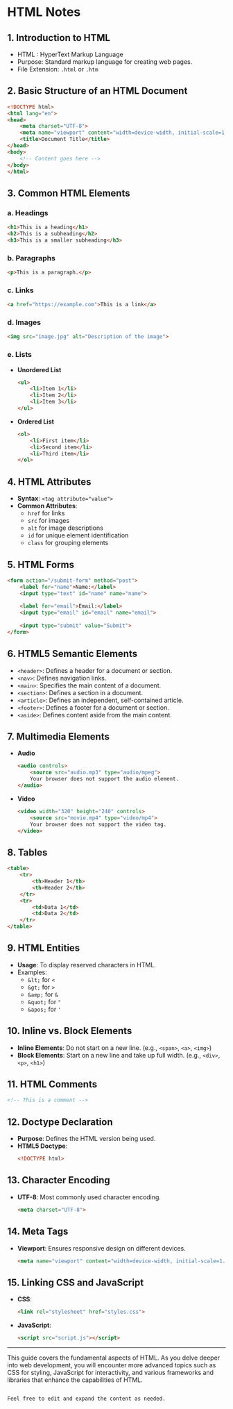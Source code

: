 


# HTML Notes

## 1. Introduction to HTML
- HTML : HyperText Markup Language
- Purpose: Standard markup language for creating web pages.
- File Extension: `.html` or `.htm`

## 2. Basic Structure of an HTML Document

```html
<!DOCTYPE html>
<html lang="en">
<head>
    <meta charset="UTF-8">
    <meta name="viewport" content="width=device-width, initial-scale=1.0">
    <title>Document Title</title>
</head>
<body>
    <!-- Content goes here -->
</body>
</html>
```

## 3. Common HTML Elements

### a. Headings
```html
<h1>This is a heading</h1>
<h2>This is a subheading</h2>
<h3>This is a smaller subheading</h3>
```

### b. Paragraphs
```html
<p>This is a paragraph.</p>
```

### c. Links
```html
<a href="https://example.com">This is a link</a>
```

### d. Images
```html
<img src="image.jpg" alt="Description of the image">
```

### e. Lists
- **Unordered List**
  ```html
  <ul>
      <li>Item 1</li>
      <li>Item 2</li>
      <li>Item 3</li>
  </ul>
  ```
- **Ordered List**
  ```html
  <ol>
      <li>First item</li>
      <li>Second item</li>
      <li>Third item</li>
  </ol>
  ```

## 4. HTML Attributes
- **Syntax**: `<tag attribute="value">`
- **Common Attributes**:
  - `href` for links
  - `src` for images
  - `alt` for image descriptions
  - `id` for unique element identification
  - `class` for grouping elements

## 5. HTML Forms
```html
<form action="/submit-form" method="post">
    <label for="name">Name:</label>
    <input type="text" id="name" name="name">
    
    <label for="email">Email:</label>
    <input type="email" id="email" name="email">
    
    <input type="submit" value="Submit">
</form>
```

## 6. HTML5 Semantic Elements
- `<header>`: Defines a header for a document or section.
- `<nav>`: Defines navigation links.
- `<main>`: Specifies the main content of a document.
- `<section>`: Defines a section in a document.
- `<article>`: Defines an independent, self-contained article.
- `<footer>`: Defines a footer for a document or section.
- `<aside>`: Defines content aside from the main content.

## 7. Multimedia Elements
- **Audio**
  ```html
  <audio controls>
      <source src="audio.mp3" type="audio/mpeg">
      Your browser does not support the audio element.
  </audio>
  ```
- **Video**
  ```html
  <video width="320" height="240" controls>
      <source src="movie.mp4" type="video/mp4">
      Your browser does not support the video tag.
  </video>
  ```

## 8. Tables
```html
<table>
    <tr>
        <th>Header 1</th>
        <th>Header 2</th>
    </tr>
    <tr>
        <td>Data 1</td>
        <td>Data 2</td>
    </tr>
</table>
```

## 9. HTML Entities
- **Usage**: To display reserved characters in HTML.
- Examples:
  - `&lt;` for `<`
  - `&gt;` for `>`
  - `&amp;` for `&`
  - `&quot;` for `"`
  - `&apos;` for `'`

## 10. Inline vs. Block Elements
- **Inline Elements**: Do not start on a new line. (e.g., `<span>`, `<a>`, `<img>`)
- **Block Elements**: Start on a new line and take up full width. (e.g., `<div>`, `<p>`, `<h1>`)

## 11. HTML Comments
```html
<!-- This is a comment -->
```

## 12. Doctype Declaration
- **Purpose**: Defines the HTML version being used.
- **HTML5 Doctype**:
  ```html
  <!DOCTYPE html>
  ```

## 13. Character Encoding
- **UTF-8**: Most commonly used character encoding.
  ```html
  <meta charset="UTF-8">
  ```

## 14. Meta Tags
- **Viewport**: Ensures responsive design on different devices.
  ```html
  <meta name="viewport" content="width=device-width, initial-scale=1.0">
  ```

## 15. Linking CSS and JavaScript
- **CSS**:
  ```html
  <link rel="stylesheet" href="styles.css">
  ```
- **JavaScript**:
  ```html
  <script src="script.js"></script>
  ```

---

This guide covers the fundamental aspects of HTML. As you delve deeper into web development, you will encounter more advanced topics such as CSS for styling, JavaScript for interactivity, and various frameworks and libraries that enhance the capabilities of HTML.
```

Feel free to edit and expand the content as needed.
